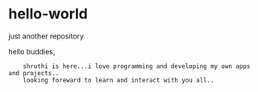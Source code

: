 # hello-world
just another repository

hello buddies,
     
        shruthi is here...i love programming and developing my own apps and projects..
        looking foreward to learn and interact with you all..
